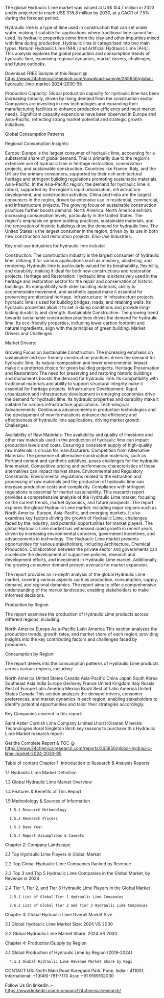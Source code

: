  The global Hydraulic Lime market was valued at US$ 154.7 million in 2023 and is projected to reach US$ 335.8 million by 2030, at a CAGR of 7.5% during the forecast period.

Hydraulic lime is a type of lime used in construction that can set under water, making it suitable for applications where traditional lime cannot be used. Its hydraulic properties come from the clay and other impurities mixed with lime during production. Hydraulic lime is categorized into two main types: Natural Hydraulic Lime (NHL) and Artificial Hydraulic Lime (AHL). This analysis explores the global production and consumption trends of hydraulic lime, examining regional dynamics, market drivers, challenges, and future outlooks.

Download FREE Sample of this Report @ https://www.24chemicalresearch.com/download-sample/265850/global-hydraulic-lime-market-2024-2030-95

Production Capacity: Global production capacity for hydraulic lime has been increasing steadily, driven by rising demand from the construction sector. Companies are investing in new technologies and expanding their manufacturing facilities to enhance production efficiency and meet market needs. Significant capacity expansions have been observed in Europe and Asia-Pacific, reflecting strong market potential and strategic growth initiatives.



Global Consumption Patterns

Regional Consumption Insights:

Europe: Europe is the largest consumer of hydraulic lime, accounting for a substantial share of global demand. This is primarily due to the region's extensive use of hydraulic lime in heritage restoration, conservation projects, and sustainable construction. Countries like France, Italy, and the UK are the primary consumers, supported by their rich architectural heritage and stringent building regulations promoting sustainable materials.
Asia-Pacific: In the Asia-Pacific region, the demand for hydraulic lime is robust, supported by the region's rapid urbanization, infrastructure development, and construction activities. China and India are the largest consumers in the region, driven by extensive use in residential, commercial, and infrastructure projects. The growing focus on sustainable construction practices further boosts demand.
North America: North America exhibits increasing consumption levels, particularly in the United States. The region's emphasis on green building practices, sustainable materials, and the renovation of historic buildings drive the demand for hydraulic lime. The United States is the largest consumer in the region, driven by its use in both new construction and restoration projects.
End-Use Industries:

Key end-use industries for hydraulic lime include:

Construction: The construction industry is the largest consumer of hydraulic lime, utilizing it for various applications such as masonry, plastering, and rendering. Hydraulic lime is particularly valued for its breathability, flexibility, and durability, making it ideal for both new constructions and restoration projects.
Heritage and Restoration: Hydraulic lime is extensively used in the heritage and restoration sector for the repair and conservation of historic buildings. Its compatibility with older building materials, ability to accommodate movement, and aesthetic appeal make it essential for preserving architectural heritage.
Infrastructure: In infrastructure projects, hydraulic lime is used for building bridges, roads, and retaining walls. Its hydraulic properties allow it to set in damp conditions and provide long-lasting durability and strength.
Sustainable Construction: The growing trend towards sustainable construction practices drives the demand for hydraulic lime. Its eco-friendly properties, including lower carbon footprint and natural ingredients, align with the principles of green building.
Market Drivers and Challenges

Market Drivers:

Growing Focus on Sustainable Construction: The increasing emphasis on sustainable and eco-friendly construction practices drives the demand for hydraulic lime. Its natural composition and lower environmental impact make it a preferred choice for green building projects.
Heritage Preservation and Restoration: The need for preserving and restoring historic buildings and monuments boosts the demand for hydraulic lime. Its compatibility with traditional materials and ability to support structural integrity make it essential for heritage projects.
Infrastructure Development: Rapid urbanization and infrastructure development in emerging economies drive the demand for hydraulic lime. Its hydraulic properties and durability make it suitable for various infrastructure applications.
Technological Advancements: Continuous advancements in production technologies and the development of new formulations enhance the efficiency and effectiveness of hydraulic lime applications, driving market growth.
Challenges:

Availability of Raw Materials: The availability and quality of limestone and other raw materials used in the production of hydraulic lime can impact production levels and costs. Ensuring a consistent supply of high-quality raw materials is crucial for manufacturers.
Competition from Alternative Materials: The presence of alternative construction materials, such as Portland cement and synthetic additives, poses challenges for the hydraulic lime market. Competitive pricing and performance characteristics of these alternatives can impact market share.
Environmental and Regulatory Constraints: Environmental regulations related to the extraction and processing of raw materials and the production of hydraulic lime can increase production costs and complexity. Compliance with stringent regulations is essential for market sustainability.
This research report provides a comprehensive analysis of the Hydraulic Lime market, focusing on the current trends, market dynamics, and future prospects. The report explores the global Hydraulic Lime market, including major regions such as North America, Europe, Asia-Pacific, and emerging markets. It also examines key factors driving the growth of Hydraulic Lime, challenges faced by the industry, and potential opportunities for market players. The global Hydraulic Lime market has witnessed rapid growth in recent years, driven by increasing environmental concerns, government incentives, and advancements in technology. The Hydraulic Lime market presents opportunities for various stakeholders, including Architecture, Chemical Production. Collaboration between the private sector and governments can accelerate the development of supportive policies, research and development efforts, and investment in Hydraulic Lime market. Additionally, the growing consumer demand present avenues for market expansion.

The report provides an in-depth analysis of the global Hydraulic Lime market, covering various aspects such as production, consumption, supply, demand, and regional dynamics. The report aims to offer a comprehensive understanding of the market landscape, enabling stakeholders to make informed decisions.

Production by Region

The report examines the production of Hydraulic Lime products across different regions, including:

North America
Europe
Asia–Pacific
Latin America
This section analyzes the production trends, growth rates, and market share of each region, providing insights into the key contributing factors and challenges faced by producers.

Consumption by Region

The report delves into the consumption patterns of Hydraulic Lime products across various regions, including:

North America
United States
Canada
Asia-Pacific
China
Japan
South Korea
Southeast Asia
India
Europe
Germany
France
United Kingdom
Italy
Russia
Rest of Europe
Latin America
Mexico
Brazil
Rest of Latin America
United States
Canada
This section analyzes the demand drivers, consumer preferences, and market dynamics in each region, enabling stakeholders to identify potential opportunities and tailor their strategies accordingly.

Key Companies covered in this report:

Saint Astier
Cornish Lime Company Limited
Lhoist
Kilsaran
Minerals Technologies
Boral
Singleton Birch
key reasons to purchase this Hydraulic Lime Market research report:

Get the Complete Report & TOC @ https://www.24chemicalresearch.com/reports/265850/global-hydraulic-lime-market-2024-2030-95

Table of content
Chapter 1: Introduction to Research & Analysis Reports


1.1 Hydraulic Lime Market Definition

1.3 Global Hydraulic Lime Market Overview

1.4 Features & Benefits of This Report

1.5 Methodology & Sources of Information

      1.5.1 Research Methodology

      1.5.2 Research Process

      1.5.3 Base Year

      1.5.4 Report Assumptions & Caveats


Chapter 2: Company Landscape


2.1 Top Hydraulic Lime Players in Global Market

2.2 Top Global Hydraulic Lime Companies Ranked by Revenue

2.3 Top 3 and Top 5 Hydraulic Lime Companies in the Global Market, by Revenue in 2024

2.4 Tier 1, Tier 2, and Tier 3 Hydraulic Lime Players in the Global Market

      2.5.1 List of Global Tier 1 Hydraulic Lime Companies

      2.6.2 List of Global Tier 2 and Tier 3 Hydraulic Lime Companies


Chapter 3: Global Hydraulic Lime Overall Market Size


3.1 Global Hydraulic Lime Market Size: 2024 VS 2030

3.2 Global Hydraulic Lime Market Share: 2024 VS 2030


Chapter 4: Production/Supply by Region


4.1 Global Production of Hydraulic Lime by Region (2019-2024)

      4.1.1 Global Hydraulic Lime Revenue Market Share by Regi

CONTACT US:
North Main Road Koregaon Park, Pune, India - 411001.
International: +1(646)-781-7170
Asia: +91 9169162030

Follow Us On linkedin :- https://www.linkedin.com/company/24chemicalresearch/
